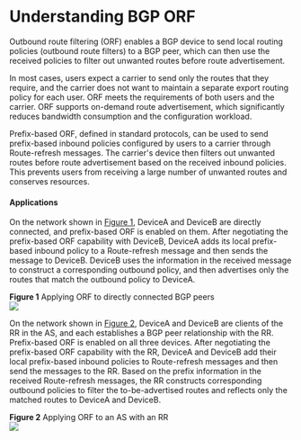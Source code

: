 Understanding BGP ORF
=====================

Outbound route filtering (ORF) enables a BGP device to send local routing policies (outbound route filters) to a BGP peer, which can then use the received policies to filter out unwanted routes before route advertisement.

In most cases, users expect a carrier to send only the routes that they require, and the carrier does not want to maintain a separate export routing policy for each user. ORF meets the requirements of both users and the carrier. ORF supports on-demand route advertisement, which significantly reduces bandwidth consumption and the configuration workload.

Prefix-based ORF, defined in standard protocols, can be used to send prefix-based inbound policies configured by users to a carrier through Route-refresh messages. The carrier's device then filters out unwanted routes before route advertisement based on the received inbound policies. This prevents users from receiving a large number of unwanted routes and conserves resources.

#### Applications

On the network shown in [Figure 1](#EN-US_CONCEPT_0000001130624150__fig_dc_vrp_bgp_feature_200001), DeviceA and DeviceB are directly connected, and prefix-based ORF is enabled on them. After negotiating the prefix-based ORF capability with DeviceB, DeviceA adds its local prefix-based inbound policy to a Route-refresh message and then sends the message to DeviceB. DeviceB uses the information in the received message to construct a corresponding outbound policy, and then advertises only the routes that match the outbound policy to DeviceA.

**Figure 1** Applying ORF to directly connected BGP peers  
![](figure/en-us_image_0000001130784016.png)

On the network shown in [Figure 2](#EN-US_CONCEPT_0000001130624150__fig_dc_vrp_bgp_feature_200002), DeviceA and DeviceB are clients of the RR in the AS, and each establishes a BGP peer relationship with the RR. Prefix-based ORF is enabled on all three devices. After negotiating the prefix-based ORF capability with the RR, DeviceA and DeviceB add their local prefix-based inbound policies to Route-refresh messages and then send the messages to the RR. Based on the prefix information in the received Route-refresh messages, the RR constructs corresponding outbound policies to filter the to-be-advertised routes and reflects only the matched routes to DeviceA and DeviceB.

**Figure 2** Applying ORF to an AS with an RR  
![](figure/en-us_image_0000001130624222.png)